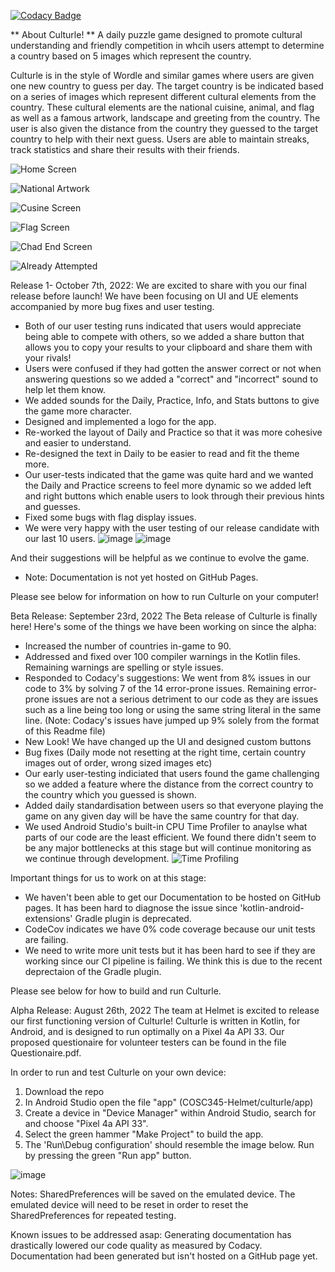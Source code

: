[![Codacy Badge](https://app.codacy.com/project/badge/Grade/2981b8a37e00499fa7ccb5ddc87c7e5f)](https://www.codacy.com/gh/mitzaa/COSC345-Helmet/dashboard?utm_source=github.com&amp;utm_medium=referral&amp;utm_content=mitzaa/COSC345-Helmet&amp;utm_campaign=Badge_Grade)

** About Culturle! **
A daily puzzle game designed to promote cultural understanding and friendly competition in whcih users attempt to determine a country based on 5 images which represent the country.

Culturle is in the style of Wordle and similar games where users are given one new country to guess per day. The target country is be indicated based on a series of images which represent different cultural elements from the country. These cultural elements are the national cuisine, animal, and flag as well as a famous artwork, landscape and greeting from the country. The user is also given the distance from the country they guessed to the target country to help with their next guess. Users are able to maintain streaks, track statistics and share their results with their friends.

![Home Screen](https://github.com/MichaelYoung00/Culturle/assets/97869940/bef5d4a5-2e71-4d48-be53-94bbf72a1240)

![National Artwork](https://github.com/MichaelYoung00/Culturle/assets/97869940/73ab4143-644e-4c6b-846d-b5f6842c54e2)

![Cusine Screen](https://github.com/MichaelYoung00/Culturle/assets/97869940/756bf8f7-80c1-4074-88c3-8c3a6456bf7d)

![Flag Screen](https://github.com/MichaelYoung00/Culturle/assets/97869940/288a7766-cc51-40be-84f2-3ed49d3f4d32)

![Chad End Screen](https://github.com/MichaelYoung00/Culturle/assets/97869940/551c5a49-78f8-42fa-b26f-de8a71a67ed9)

![Already Attempted](https://github.com/MichaelYoung00/Culturle/assets/97869940/80ca513b-65fe-4131-92a6-bca7b3a27c83)

Release 1- October 7th, 2022: 
We are excited to share with you our final release before launch!
We have been focusing on UI and UE elements accompanied by more bug fixes and user testing.
- Both of our user testing runs indicated that users would appreciate being able to compete with others,
so we added a share button that allows you to copy your results to your clipboard and share them with your rivals!
- Users were confused if they had gotten the answer correct or not when answering questions so we added a "correct" and "incorrect" sound
to help let them know.
- We added sounds for the Daily, Practice, Info, and Stats buttons to give the game more character.
- Designed and implemented a logo for the app.
- Re-worked the layout of Daily and Practice so that it was more cohesive and easier to understand.
- Re-designed the text in Daily to be easier to read and fit the theme more.
- Our user-tests indicated that the game was quite hard and we wanted the Daily and Practice screens to feel more dynamic so we
added left and right buttons which enable users to look through their previous hints and guesses.
- Fixed some bugs with flag display issues.
- We were very happy with the user testing of our release candidate with our last 10 users.
![image](https://user-images.githubusercontent.com/97869940/194660870-311b6212-448c-409a-98ba-8eb754d59ce9.png)
![image](https://user-images.githubusercontent.com/97869940/194661045-7221ea01-e06e-4216-a6a9-abc8080f573c.png)

And their suggestions will be helpful as we continue to evolve the game.

- Note:
Documentation is not yet hosted on GitHub Pages.

Please see below for information on how to run Culturle on your computer!


Beta Release: September 23rd, 2022
The Beta release of Culturle is finally here!
Here's some of the things we have been working on since the alpha:
  -   Increased the number of countries in-game to 90.
  -   Addressed and fixed over 100 compiler warnings in the Kotlin files. Remaining warnings are spelling or style issues.
  -   Responded to Codacy's suggestions: We went from 8% issues in our code to 3% by solving 7 of the 14 error-prone issues. Remaining error-prone issues are not
  a serious detriment to our code as they are issues such as a line being too long or using the same string literal in the same line.
  (Note: Codacy's issues have jumped up 9% solely from the format of this Readme file)
  -   New Look! We have changed up the UI and designed custom buttons
  -   Bug fixes (Daily mode not resetting at the right time, certain country images out of order, wrong sized images etc)
  -   Our early user-testing indiciated that users found the game challenging so we added a feature where the distance from the correct country to the country 
  which you guessed is shown.
  -   Added daily standardisation between users so that everyone playing the game on any given day will be have the same country for that day.
  -   We used Android Studio's built-in CPU Time Profiler to anaylse what parts of our code are the least efficient. We found there didn't seem to be any major
  bottlenecks at this stage but will continue monitoring as we continue through development.
![Time Profiling](https://user-images.githubusercontent.com/97869940/191952723-d800d4eb-0956-407b-a9bc-1d67c5873967.png)

Important things for us to work on at this stage:
  -   We haven't been able to get our Documentation to be hosted on GitHub pages. It has been hard to diagnose the issue since
  'kotlin-android-extensions' Gradle plugin is deprecated.
  -   CodeCov indicates we have 0% code coverage because our unit tests are failing. 
  -   We need to write more unit tests but it has been hard to see if they are working since our CI pipeline is failing. We think this is due to the recent deprectaion of the Gradle plugin.

Please see below for how to build and run Culturle.


Alpha Release: August 26th, 2022
The team at Helmet is excited to release our first functioning version of Culturle!
Culturle is written in Kotlin, for Android, and is designed to run optimally on a Pixel 4a API 33.
Our proposed questionaire for volunteer testers can be found in the file Questionaire.pdf.

In order to run and test Culturle on your own device: 
  1) Download the repo 
  2) In Android Studio open the file "app" (COSC345-Helmet/culturle/app)
  3) Create a device in "Device Manager" within Android Studio, search for and choose "Pixel 4a API 33". 
  4) Select the green hammer "Make Project" to build the app. 
  5) The 'Run\Debug configuration' should resemble the image below. Run by pressing the green "Run app" button.

![image](https://user-images.githubusercontent.com/97869940/186905801-83cd22b8-167a-47d4-938f-d939cb58300d.png) 


Notes:
  SharedPreferences will be saved on the emulated device. The emulated device will need to be reset in order to reset the SharedPreferences for repeated testing.

Known issues to be addressed asap:
  Generating documentation has drastically lowered our code quality as measured by Codacy.
  Documentation had been generated but isn't hosted on a GitHub page yet.
  
  
  
